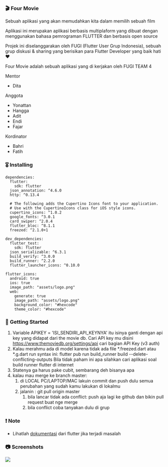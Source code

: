 ### 🎬 **Four Movie**

Sebuah aplikasi yang akan memudahkan kita dalam memilih sebuah film

Aplikasi ini merupakan aplikasi berbasis multiplaform yang dibuat dengan menggunakan bahasa pemrograman FLUTTER dan berbasis open source

Projek ini diselanggarakan oleh FUGI (Flutter User Grup Indonesia), sebuah grup diskusi & sharing yang berisikan para Flutter Developer yang baik hati ❤️

Four Movie adalah sebuah aplikasi yang di kerjakan oleh FUGI TEAM 4

Mentor
* Dita

Anggota
* Yonattan
* Hangga
* Adit
* Endi
* Fajar

Kordinator
* Bahri
* Fatih

### 🎖  **Installing**
```
dependencies:
  flutter:
    sdk: flutter
  json_annotation: ^4.6.0
  http: ^0.13.4

  # The following adds the Cupertino Icons font to your application.
  # Use with the CupertinoIcons class for iOS style icons.
  cupertino_icons: ^1.0.2
  google_fonts: ^3.0.1
  card_swiper: ^2.0.4
  flutter_bloc: ^8.1.1
  freezed: ^2.1.0+1

dev_dependencies:
  flutter_test:
    sdk: flutter
  json_serializable: ^6.3.1
  build_verify: ^3.0.0
  build_runner: ^2.2.0
  flutter_launcher_icons: ^0.10.0

flutter_icons:
  android: true
  ios: true
  image_path: "assets/logo.png"
  web:
    generate: true
    image_path: "assets/logo.png"
    background_color: "#hexcode"
    theme_color: "#hexcode"
```

### 🚀 **Getting Started**
1. Variable APIKEY = 'ISI_SENDIRI_API_KEYNYA' itu isinya ganti dengan api key yang didapat dari the movie db. Cari API key mu disini https://www.themoviedb.org/settings/api cari bagian API Key (v3 auth)
2. Kalau merahmu ada di model karena tidak ada file *.freezed.dart atau *.g.dart run syntax ini: 
flutter pub run build_runner build --delete-conflicting-outputs
Bila tidak paham ini apa silahkan cari aplikasi soal build runner flutter di internet
3. Statenya ga harus pake cubit, sembarang deh bisanya apa
4. kalau mau merge ke branch master:
    1. di LOCAL PC/LAPTOP/MAC lakuin commit dan push dulu semua perubahan yang sudah kamu lakukan di lokalmu
    2. jalanin : git pull origin master
        1. bila lancar tidak ada conflict: push aja lagi ke github dan bikin pull request buat nge merge
        2. bila conflict coba tanyakan dulu di grup

### ❗️ **Note**
* Lihatlah [dokumentasi](https://flutter.dev/) dari flutter jika terjadi masalah 


### 📷  **Screenshots**
 
 ![](assets/16618334071160.jpg)






